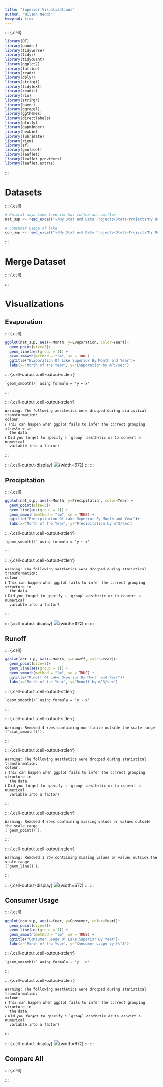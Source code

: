 ```yaml
---
title: "Superior Visualizations"
author: "Wilson Neddo"
keep-md: true
---
```



::: {.cell}

```{.r .cell-code}
library(DT)
library(pander)
library(tidyverse)
library(tidyr)
library(tidyquant)
library(ggplot2)
library(lattice)
library(readr)
library(dplyr)
library(stringi)
library(tidytext)
library(readxl)
library(rio)
library(stringr)
library(haven)
library(ggrepel)
library(ggthemes)
library(directlabels)
library(plotly)
library(gapminder)
library(hexbin)
library(lubridate)
library(riem)
library(sf)
library(geofacet)
library(leaflet)
library(leaflet.providers)
library(leaflet.extras)
```
:::



# Datasets


::: {.cell}

```{.r .cell-code}
# Natural ways Lake Superior has inflow and outflow
nat_sup <- read_excel("~/My Stat and Data Projects/Stats-Projects/My Datasets/Lake Superior Data.xlsx")

# Consumer Usage of lake
con_sup <- read_excel("~/My Stat and Data Projects/Stats-Projects/My Datasets/Sup Consumer (by year).xlsx")
```
:::



# Merge Dataset


::: {.cell}

:::



# Visualizations

## Evaporation


::: {.cell}

```{.r .cell-code}
ggplot(nat_sup, aes(x=Month, y=Evaporation, color=Year))+
  geom_point(size=3)+
  geom_line(aes(group = 1)) +
  geom_smooth(method = "lm", se = TRUE) +
  ggtitle("Evaporation Of Lake Superior By Month and Year")+
  labs(x="Month of the Year", y="Evaporation by m^3/sec")
```

::: {.cell-output .cell-output-stderr}

```
`geom_smooth()` using formula = 'y ~ x'
```


:::

::: {.cell-output .cell-output-stderr}

```
Warning: The following aesthetics were dropped during statistical transformation:
colour.
ℹ This can happen when ggplot fails to infer the correct grouping structure in
  the data.
ℹ Did you forget to specify a `group` aesthetic or to convert a numerical
  variable into a factor?
```


:::

::: {.cell-output-display}
![](Superior-Visuals_files/figure-html/unnamed-chunk-4-1.png){width=672}
:::
:::



## Precipitation


::: {.cell}

```{.r .cell-code}
ggplot(nat_sup, aes(x=Month, y=Precipitation, color=Year))+
  geom_point(size=3)+
  geom_line(aes(group = 1)) +
  geom_smooth(method = "lm", se = TRUE) +
  ggtitle("Precipitation Of Lake Superior By Month and Year")+
  labs(x="Month of the Year", y="Precipitation by m^3/sec")
```

::: {.cell-output .cell-output-stderr}

```
`geom_smooth()` using formula = 'y ~ x'
```


:::

::: {.cell-output .cell-output-stderr}

```
Warning: The following aesthetics were dropped during statistical transformation:
colour.
ℹ This can happen when ggplot fails to infer the correct grouping structure in
  the data.
ℹ Did you forget to specify a `group` aesthetic or to convert a numerical
  variable into a factor?
```


:::

::: {.cell-output-display}
![](Superior-Visuals_files/figure-html/unnamed-chunk-5-1.png){width=672}
:::
:::



## Runoff


::: {.cell}

```{.r .cell-code}
ggplot(nat_sup, aes(x=Month, y=Runoff, color=Year))+
  geom_point(size=3)+
  geom_line(aes(group = 1)) +
  geom_smooth(method = "lm", se = TRUE) +
  ggtitle("Runoff Of Lake Superior By Month and Year")+
  labs(x="Month of the Year", y="Runoff by m^3/sec")
```

::: {.cell-output .cell-output-stderr}

```
`geom_smooth()` using formula = 'y ~ x'
```


:::

::: {.cell-output .cell-output-stderr}

```
Warning: Removed 4 rows containing non-finite outside the scale range
(`stat_smooth()`).
```


:::

::: {.cell-output .cell-output-stderr}

```
Warning: The following aesthetics were dropped during statistical transformation:
colour.
ℹ This can happen when ggplot fails to infer the correct grouping structure in
  the data.
ℹ Did you forget to specify a `group` aesthetic or to convert a numerical
  variable into a factor?
```


:::

::: {.cell-output .cell-output-stderr}

```
Warning: Removed 4 rows containing missing values or values outside the scale range
(`geom_point()`).
```


:::

::: {.cell-output .cell-output-stderr}

```
Warning: Removed 1 row containing missing values or values outside the scale range
(`geom_line()`).
```


:::

::: {.cell-output-display}
![](Superior-Visuals_files/figure-html/unnamed-chunk-6-1.png){width=672}
:::
:::



## Consumer Usage


::: {.cell}

```{.r .cell-code}
ggplot(con_sup, aes(x=Year, y=Consumer, color=Year))+
  geom_point(size=3)+
  geom_line(aes(group = 1)) +
  geom_smooth(method = "lm", se = TRUE) +
  ggtitle("Consumer Usage Of Lake Superior By Year")+
  labs(x="Month of the Year", y="Consumer Usage by ft^3")
```

::: {.cell-output .cell-output-stderr}

```
`geom_smooth()` using formula = 'y ~ x'
```


:::

::: {.cell-output .cell-output-stderr}

```
Warning: The following aesthetics were dropped during statistical transformation:
colour.
ℹ This can happen when ggplot fails to infer the correct grouping structure in
  the data.
ℹ Did you forget to specify a `group` aesthetic or to convert a numerical
  variable into a factor?
```


:::

::: {.cell-output-display}
![](Superior-Visuals_files/figure-html/unnamed-chunk-7-1.png){width=672}
:::
:::



## Compare All


::: {.cell}

:::
